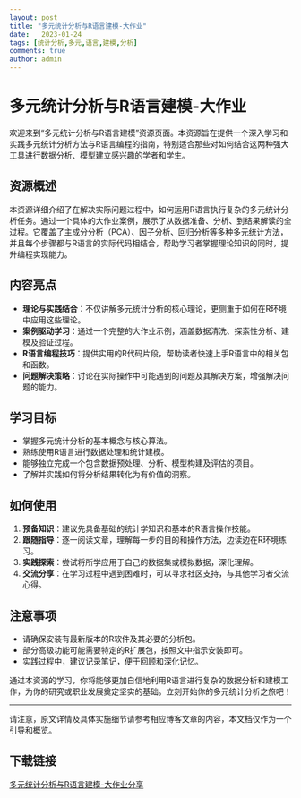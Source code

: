 ```yaml
---
layout: post
title: "多元统计分析与R语言建模-大作业"
date:   2023-01-24
tags: [统计分析,多元,语言,建模,分析]
comments: true
author: admin
---
```

# 多元统计分析与R语言建模-大作业

欢迎来到“多元统计分析与R语言建模”资源页面。本资源旨在提供一个深入学习和实践多元统计分析方法与R语言编程的指南，特别适合那些对如何结合这两种强大工具进行数据分析、模型建立感兴趣的学者和学生。

## 资源概述

本资源详细介绍了在解决实际问题过程中，如何运用R语言执行复杂的多元统计分析任务。通过一个具体的大作业案例，展示了从数据准备、分析、到结果解读的全过程。它覆盖了主成分分析（PCA）、因子分析、回归分析等多种多元统计方法，并且每个步骤都与R语言的实际代码相结合，帮助学习者掌握理论知识的同时，提升编程实现能力。

## 内容亮点

- **理论与实践结合**：不仅讲解多元统计分析的核心理论，更侧重于如何在R环境中应用这些理论。
- **案例驱动学习**：通过一个完整的大作业示例，涵盖数据清洗、探索性分析、建模及验证过程。
- **R语言编程技巧**：提供实用的R代码片段，帮助读者快速上手R语言中的相关包和函数。
- **问题解决策略**：讨论在实际操作中可能遇到的问题及其解决方案，增强解决问题的能力。

## 学习目标

- 掌握多元统计分析的基本概念与核心算法。
- 熟练使用R语言进行数据处理和统计建模。
- 能够独立完成一个包含数据预处理、分析、模型构建及评估的项目。
- 了解并实践如何将分析结果转化为有价值的洞察。

## 如何使用

1. **预备知识**：建议先具备基础的统计学知识和基本的R语言操作技能。
2. **跟随指导**：逐一阅读文章，理解每一步的目的和操作方法，边读边在R环境练习。
3. **实践探索**：尝试将所学应用于自己的数据集或模拟数据，深化理解。
4. **交流分享**：在学习过程中遇到困难时，可以寻求社区支持，与其他学习者交流心得。

## 注意事项

- 请确保安装有最新版本的R软件及其必要的分析包。
- 部分高级功能可能需要特定的R扩展包，按照文中指示安装即可。
- 实践过程中，建议记录笔记，便于回顾和深化记忆。

通过本资源的学习，你将能够更加自信地利用R语言进行复杂的数据分析和建模工作，为你的研究或职业发展奠定坚实的基础。立刻开始你的多元统计分析之旅吧！

---

请注意，原文详情及具体实施细节请参考相应博客文章的内容，本文档仅作为一个引导和概览。

## 下载链接

[多元统计分析与R语言建模-大作业分享](https://pan.quark.cn/s/d8ce8d355d5a)
